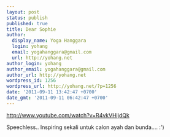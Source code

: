 ```yaml
---
layout: post
status: publish
published: true
title: Dear Sophie
author:
  display_name: Yoga Hanggara
  login: yohang
  email: yogahanggara@gmail.com
  url: http://yohang.net
author_login: yohang
author_email: yogahanggara@gmail.com
author_url: http://yohang.net
wordpress_id: 1256
wordpress_url: http://yohang.net/?p=1256
date: '2011-09-11 13:42:47 +0700'
date_gmt: '2011-09-11 06:42:47 +0700'
---
```

http://www.youtube.com/watch?v=R4vkVHijdQk

Speechless.. Inspiring sekali untuk calon ayah dan bunda.... :')

